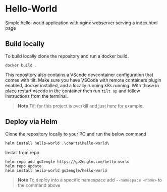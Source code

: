 # Hello-World
Simple hello-world application with nginx webserver serving a index.html page

## Build locally
To build locally clone the repository and run a docker build.
```
docker build .
```

This repository also contains a VScode devcontainer configuration that comes with tilt. Make sure you have VSCode with remote containers plugin enabled, docker installed, and a locally running k8s running. With those in place restart vscode in the container then run `tilt up` and follow instructions from the terminal.

> **Note**
> Tilt for this project is overkill and just here for example.

## Deploy via Helm
Clone the repository locally to your PC and run the below command

```
helm install hello-world .\charts\hello-world\
```

Install from repo
```
helm repo add go2engle https://go2engle.com/hello-world
helm repo update
helm install hello-world go2engle/hello-world
```

> **Note** 
> To deploy into a specific namespace add `--namespace <name>` to the command above